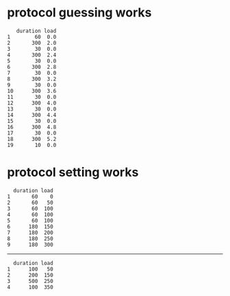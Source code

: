 # protocol guessing works

       duration load
    1        60  0.0
    2       300  2.0
    3        30  0.0
    4       300  2.4
    5        30  0.0
    6       300  2.8
    7        30  0.0
    8       300  3.2
    9        30  0.0
    10      300  3.6
    11       30  0.0
    12      300  4.0
    13       30  0.0
    14      300  4.4
    15       30  0.0
    16      300  4.8
    17       30  0.0
    18      300  5.2
    19       10  0.0

# protocol setting works

      duration load
    1       60    0
    2       60   50
    3       60  100
    4       60  100
    5       60  100
    6      180  150
    7      180  200
    8      180  250
    9      180  300

---

      duration load
    1      100   50
    2      200  150
    3      500  250
    4      100  350

